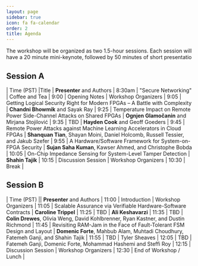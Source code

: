 ```yaml
---
layout: page
sidebar: true
icon: fa fa-calendar
order: 2
title: Agenda
---
```



The workshop will be organized as two 1.5-hour sessions. Each session will have a 20 minute mini-keynote, followed by 50 minutes of short presentatio

## Session A

| Time (PST) |Title | **Presenter** and Authors
| 8:30am | "Secure Networking" | Coffee and Tea
| 9:00 |    Opening Notes  | Workshop Organizers
| 9:05 | Getting Logical Security Right for Modern FPGAs – A Battle with Complexity | **Chandni Bhowmik** and Sayak Ray
| 9:25 | Temperature Impact on Remote Power Side-Channel Attacks on Shared FPGAs | **Ognjen Glamočanin** and Mirjana Stojilović 
| 9:35 |  TBD | **Hayden Cook** and Geoff Goeders
| 9:45 | Remote Power Attacks against Machine Learning Accelerators in Cloud FPGAs | **Shanquan Tian**, Shayan Moini, Daniel Holcomb, Russell Tessier, and Jakub Szefer
| 9:55 | A Hardware/Software Framework for System-on-FPGA Security | **Sujan Saha Kuman**, Kawser Ahmed, and Christophe Bobda
| 10:05 | On-Chip Impedance Sensing for System-Level Tamper Detection |  **Shahin Tajik**
| 10:15 | Discussion Session | Workshop Organizers
| 10:30 | Break |

## Session B

| Time (PST) || **Presenter** and Authors
| 11:00 |    Introduction  | Workshop Organizers
| 11:05 | Scalable Assurance via Verifiable Hardware-Software Contracts | **Caroline Trippel**
| 11:25 | TBD | **Ali Keshavarzi**
| 11:35 | TBD | **Colin Drewes**, Olivia Weng, David Kohlbrenner, Ryan Kastner, and Dustin Richmond
| 11:45 | Revisiting RAM-Jam in the Face of Fault-Tolerant FSM Design and Layout | **Domenic Forte**, Mahbub Alam, Muhtadi Choudhury, Fatemeh Ganji, and Shahin Tajik
| 11:55 | TBD | Tyler Sheaves
| 12:05 | TBD | Fatemeh Ganji, Domenic Forte, Mohammad Hashemi and Steffi Roy
| 12:15 | Discussion Session | Workshop Organizers
| 12:30 | End of Workshop / Lunch |
